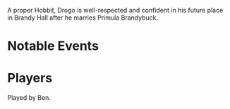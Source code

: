 ---
---

A proper Hobbit, Drogo is well-respected and confident in his future place in Brandy Hall after he marries Primula Brandybuck.

# Notable Events

# Players
Played by Ben.